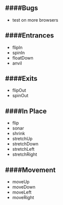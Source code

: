 ####Bugs
---
- test on more browsers

####Entrances
---
- flipIn
- spinIn
- floatDown
- anvil

####Exits
---
- flipOut
- spinOut

####In Place
---
- flip
- sonar
- shrink
- stretchUp
- stretchDown
- stretchLeft
- stretchRight

####Movement
---
- moveUp
- moveDown
- moveLeft
- moveRight

